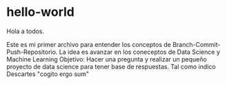 # hello-world

Hola a todos.

Este es mi primer archivo para entender los conceptos de Branch-Commit-Push-Repositorio.
La idea es avanzar en los coneceptos de Data Science y Machine Learning
Objetivo: Hacer una pregunta y realizar un pequeño proyecto de data science para tener base de respuestas.
Tal como indico Descartes "cogito ergo sum"
